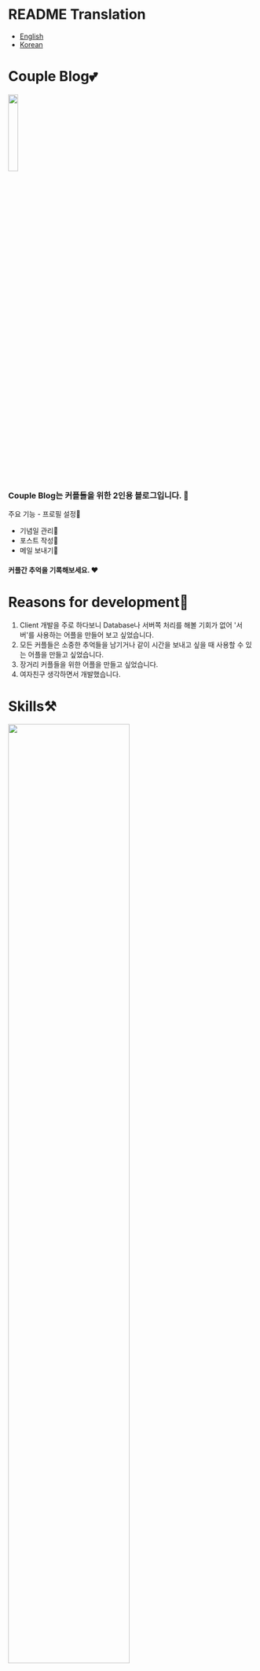 # README Translation
- [English](README.md)
- [Korean](README_kr.md)


# Couple Blog💕
<img src="https://user-images.githubusercontent.com/49779139/157382168-869a6bcd-73d6-42c3-9a83-b32cae665e5e.png" width="20%" height="20%" />  

### Couple Blog는 커플들을 위한 2인용 블로그입니다. 💑

주요 기능 - 프로필 설정💏
- 기념일 관리📆
- 포스트 작성📑
- 메일 보내기💌

#### 커플간 추억을 기록해보세요. ❤️

# Reasons for development🤔
1. Client 개발을 주로 하다보니 Database나 서버쪽 처리를 해볼 기회가 없어 '서버'를 사용하는 어플을 만들어 보고 싶었습니다.
2. 모든 커플들은 소중한 추억들을 남기거나 같이 시간을 보내고 싶을 때 사용할 수 있는 어플을 만들고 싶었습니다.
3. 장거리 커플들을 위한 어플을 만들고 싶었습니다.
4. 여자친구 생각하면서 개발했습니다.

# Skills⚒️
<img src="https://user-images.githubusercontent.com/49779139/157048771-b4a6d45e-e01d-4858-b9ca-d351762c0700.png" width="70%" height="70%">  

Kotlin    
Couroutine, Navigation Component, LiveData, Databinding, ViewModel, WorkManager, ViewPager2    
Firebase realtime DB / Storage, FCM, Retrofit

# Navigation Graph🚗
<img src="https://user-images.githubusercontent.com/49779139/157049174-211ee7b6-e330-4265-a1e5-3dae46bfce46.png" width="50%" height="50%">  

# Used libraries🔖
-  [PhotoEditor](https://github.com/burhanrashid52/PhotoEditor)(이미지 편집)📕
- [Glide](https://github.com/bumptech/glide)(이미지 처리)📗
- [PhotoView](https://github.com/Baseflow/PhotoView)(이미지 확대)📘
- [SpinKit](https://github.com/ybq/Android-SpinKit)(로딩 애니메이션)📙
- [Freepik](https://www.flaticon.com/authors/freepik)(이미지)💟


# Registration & Login🙆
<img src="https://user-images.githubusercontent.com/49779139/157393554-5e077cab-fd03-4f95-9a55-1163f999d52b.png" width="20%" height="20%" /> <img src="https://user-images.githubusercontent.com/49779139/157393560-71870d81-7ea5-4abc-ae29-832b06fcbb45.png" width="20%" height="20%" /> <img src="https://user-images.githubusercontent.com/49779139/157393564-a8573512-e8e2-4d37-8364-26af65f5dcfd.png" width="20%" height="20%" />  

Firebase를 이용한 회원 가입 및 로그인 기능을 지원합니다.    
비밀번호를 잊은 경우 가입했던 메일을 통해 비밀번호 초기화 메일을 보내줍니다.

Password Reset & Change Email(Firebase)    
https://blog.naver.com/lmj3322/222652918527

# Profile Page💜
<img src="https://user-images.githubusercontent.com/49779139/157394885-45a9b8c6-b7df-4a3c-b2ea-bba6f3d264bf.png" width="20%" height="20%" /> <img src="https://user-images.githubusercontent.com/49779139/157395335-0610095c-7587-461b-b627-6ef68f5240bf.png" width="20%" height="20%" /> <img src="https://user-images.githubusercontent.com/49779139/157395340-b0306e39-36e2-47d9-9ee3-4505c03f2770.png" width="20%" height="20%" />  

프로필 기능을 제공하여 자신의 프로필 및 커플의 프로필을 확인 할 수 있습니다.    
(첫 번째 항목이 자신, 두 번째 항목이 커플)

<img src="https://user-images.githubusercontent.com/49779139/157395683-437b18aa-31f4-421a-9b88-8c3e39868ac8.png" width="20%" height="20%" /> <img src="https://user-images.githubusercontent.com/49779139/157395687-f660df76-e793-4fd2-8dd6-09ba196c56fd.png" width="20%" height="20%" /> <img src="https://user-images.githubusercontent.com/49779139/157395688-6aa10728-98cf-45fb-99a5-0afc51d5b9c5.png" width="20%" height="20%" />  

자신의 프로필에서 다양한 항목을 수정할 수 있습니다. (Introduction, Education, Career ...)

실시간 데이터베이스를 이용하여 Presence System을 구현 했으며 DB 상의 유저 정보에 접근하여 각 항목별로 수정하는 형태로 처리된 상태입니다.

Presence System    
https://blog.naver.com/lmj3322/222551805131

# Photo Editor📕
<img src="https://user-images.githubusercontent.com/49779139/157396903-4d35a24e-64b3-47b3-9d9b-81cf6e0d191b.png" width="20%" height="20%" /> <img src="https://user-images.githubusercontent.com/49779139/157396891-cfe484de-bf9b-46fa-8c26-8edb409105ee.png" width="20%" height="20%" /> <img src="https://user-images.githubusercontent.com/49779139/157396911-8d36455f-531a-4a92-9524-f0afba49dded.png" width="20%" height="20%" /> <img src="https://user-images.githubusercontent.com/49779139/157398025-7e4b70f6-6ede-4d20-9c63-204631e20c2a.png" width="20%" height="20%" />  

PhotoEditor 라이브러리를 사용하여 이미지를 편집할 수 있습니다. (프로필 이미지 변경 및 포스트 이미지 처리에서 항상 처리)

그리기 기능, Text, 지우개, Filter, 이모지, 스티커 기능을 지원합니다.

#### Photo Editor의 스티커 부분과 관련하여 오픈 소스 활동에 참여했습니다. ⭐
- https://github.com/burhanrashid52/PhotoEditor/pull/425
- https://github.com/burhanrashid52/PhotoEditor/issues/424
- https://github.com/burhanrashid52/PhotoEditor/issues/419

# Days page📆
<img src="https://user-images.githubusercontent.com/49779139/157400019-0eefdfb6-ca64-4ee8-a6c8-42310aac99dc.png" width="20%" height="20%" /> <img src="https://user-images.githubusercontent.com/49779139/157400032-989dc1aa-f493-4947-8bf0-d86e818f2a2b.png" width="20%" height="20%" /> <img src="https://user-images.githubusercontent.com/49779139/157400038-8cce8e90-9fb1-47e2-bf7b-dc0edc424ed5.png" width="20%" height="20%" />  <img src="https://user-images.githubusercontent.com/49779139/157400050-80be6fbb-f7d1-43dd-a6da-3a9eb3e62607.png" width="20%" height="20%" />   

커플간 공유하고 싶은 일정을 정리할 수 있는 공간입니다. 과거, 미래, 기념일로 구분하여 원하는 포맷에 맞추어 이벤트를 추가할 수 있습니다.

<img src="https://user-images.githubusercontent.com/49779139/157399648-dfb1ba37-82bf-49a0-9ea9-55760a047e31.png" width="40%" height="40%" />  

FCM 기능을 통해 Days 추가 알림을 받을 수 있으며 WorkManager를 연동하여 해당 일정에 맞춰서 알림 처리를 구현했습니다.

FCM    
https://blog.naver.com/lmj3322/222636447855

WorkManager    
https://blog.naver.com/lmj3322/222652918527

# Blog Post & Comment💬
 <img src="https://user-images.githubusercontent.com/49779139/157403648-731c1307-0166-465f-95c8-b5825ece3850.png" width="20%" height="20%" /> <img src="https://user-images.githubusercontent.com/49779139/157403693-0a9dea71-bfeb-483d-a5d6-407d9150beb8.png" width="20%" height="20%" /> <img src="https://user-images.githubusercontent.com/49779139/157403623-b9fd64b2-5c7a-4d42-be56-3bf9c70d9aa3.png" width="20%" height="20%" />  

포스트를 작성하여 커플과 공유할 수 있습니다. 이미지는 Firebase Storage에 올리고 주소를 연동해 놓는 형태로 구현되어 있습니다.

포스트 작성자는 댓글을 삭제하거나 리액션 아이콘을 부여할 수 있고 커플은 블로그 포스트에 리액션 아이콘을 부여할 수 있습니다.

# Mail & Couple Connection💏
 <img src="https://user-images.githubusercontent.com/49779139/157412540-133733a9-c6e2-43f3-bc80-567bfbea6474.png" width="20%" height="20%" /> <img src="https://user-images.githubusercontent.com/49779139/157412548-6b1957fc-038d-4b51-90c1-66d520c451c8.png" width="20%" height="20%" /> <img src="https://user-images.githubusercontent.com/49779139/157412551-cc750bb7-9aad-424b-a2c7-3eae17929158.png" width="20%" height="20%" />  

메일 기능을 이용하여 커플 요청을 할 수 있습니다. 메일은 보낸 사람의 메일함에 보관되며 수정할 수 없습니다.

커플이 된 이후에는 상대의 프로필 정보, 포스트 정보를 확인할 수 있습니다. (우측 이미지)

# Menu📑
 <img src="https://user-images.githubusercontent.com/49779139/157415926-52ee0ae7-1e61-4dfb-8543-3e3b7495de65.png" width="20%" height="20%" /> <img src="https://user-images.githubusercontent.com/49779139/157415930-2a144f05-b950-4461-8fbf-0d3c9df1e3e3.png" width="20%" height="20%" /> <img src="https://user-images.githubusercontent.com/49779139/157416023-4407f793-baec-408a-ab6f-bbae44f1e901.png" width="20%" height="20%" /> <img src="https://user-images.githubusercontent.com/49779139/157415917-8834c081-c51c-4af8-a897-4d75540e8683.png" width="20%" height="20%" />  

계정(회원 탈퇴, 커플 끊기, 비밀번호/이메일 변경), 개발자 페이지, 오픈 소스 정보를 제공합니다.

# English, Korean, Hindi Supported🧐
<img src="https://user-images.githubusercontent.com/49779139/157418206-fab06b8d-2a9c-4d11-accb-3f628688e057.png" width="20%" height="20%" /> <img src="https://user-images.githubusercontent.com/49779139/157418212-a9bc4c60-0d90-4089-ba6a-d98167f21445.png" width="20%" height="20%" />  <img src="https://user-images.githubusercontent.com/49779139/157418216-1022f2c4-7f00-4537-8062-3277d747f762.png" width="20%" height="20%" /> <img src="https://user-images.githubusercontent.com/49779139/157418223-67ddc392-0d1c-447c-937b-47e2a15ac6f5.png" width="20%" height="20%" />  

<img src="https://user-images.githubusercontent.com/49779139/157418244-e8813085-f7f0-46e3-9525-3ed9dd2144f6.png" width="20%" height="20%" /> <img src="https://user-images.githubusercontent.com/49779139/157418249-ccca3c1e-3c1f-4dde-b240-527ecc686904.png" width="20%" height="20%" />  <img src="https://user-images.githubusercontent.com/49779139/157418260-f69d05e3-23d2-4a49-b30e-70344a49a02e.png" width="20%" height="20%" /> <img src="https://user-images.githubusercontent.com/49779139/157418275-d01f9e1a-5c20-4d22-8240-cf6e5b14780e.png" width="20%" height="20%" />  

커플 블로그는 영어 외에도 한국어와 힌디어(हिन्दी)를 지원합니다.


# Dark Theme🖤
<img src="https://user-images.githubusercontent.com/49779139/157416860-ca01a94e-3974-45db-930e-38f5cb094b46.png" width="20%" height="20%" /> <img src="https://user-images.githubusercontent.com/49779139/157416866-a14ce1c1-3644-41e8-a50f-de7239934264.png" width="20%" height="20%" />  <img src="https://user-images.githubusercontent.com/49779139/157416851-70bf3320-4b32-4d00-a455-b6a02e6253bb.png" width="20%" height="20%" /> <img src="https://user-images.githubusercontent.com/49779139/157416761-7ec061d8-4d1d-4e52-9c32-dd4c6ff077ae.png" width="20%" height="20%" />  

커플 블로그는 다크 테마를 지원합니다.

# Days Widget😄
<img src="https://user-images.githubusercontent.com/49779139/157433708-9c337ab9-2a12-4873-bb42-9875ea588e6a.png" width="20%" height="20%" /> <img src="https://user-images.githubusercontent.com/49779139/157433714-d4298278-8c29-4809-9a5d-149bbf02d749.png" width="20%" height="20%" />  

Days Widget을 지원합니다.

# What I've learned 📚
- ViewPager2, WorkManager, FCM, Navigation Component 등 다양한 기술을 사용해볼 수 있었다.

- Photo Editor(오픈소스)의 스티커 기능과 관련하여 개발 중에 직접 개선한 부분을 Pull request를 요청하여 Contributor가 될 수 있었다. (오픈 소스 참여 경험)

- FrontEnd 개발부터 BackEnd(?) 개발까지 동시에 경험하며 BackEnd 개발에서의 고려 사항(데이터 동기화, 접근 권한, 데이터 구조)를 생각해보는 계기가 되었다.

- 3개 국어(영어, 한국어, 힌디어)를 제공해보는 경험을 할 수 있었다.

- DarkTheme의 개념을 직접 어플에 적용하는 경험을 해볼 수 있었다.


# Plan for update🔥

업데이트 생각하고 있는 기능들 입니다.

- 커플 앨범 기능
- 커플 질문집
- 화면 잠금 기능
- 설명서 페이지
- 버전 체크 로직
  # License
MIT